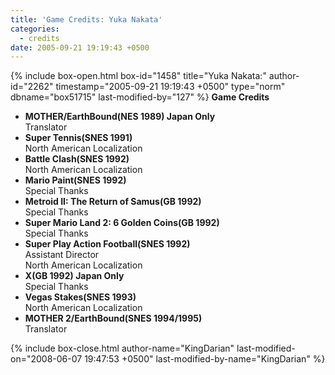 ```yaml
---
title: 'Game Credits: Yuka Nakata'
categories:
  - credits
date: 2005-09-21 19:19:43 +0500
---
```

{% include box-open.html box-id="1458" title="Yuka Nakata:" author-id="2262" timestamp="2005-09-21 19:19:43 +0500" type="norm" dbname="box51715" last-modified-by="127" %}
<b>Game Credits</b>
<UL>
<LI><b>MOTHER/EarthBound(NES 1989) Japan Only</b><BR />
Translator</LI>
<LI><b>Super Tennis(SNES 1991)</b><BR />
North American Localization</LI>
<LI><b>Battle Clash(SNES 1992)</b><BR />
North American Localization</LI>
<LI><b>Mario Paint(SNES 1992)</b><BR />
Special Thanks</LI>
<LI><b>Metroid II: The Return of Samus(GB 1992)</b><BR />
Special Thanks</LI>
<LI><b>Super Mario Land 2: 6 Golden Coins(GB 1992)</b><BR />
Special Thanks</LI>
<LI><b>Super Play Action Football(SNES 1992)</b><BR />
Assistant Director<BR />
North American Localization</LI>
<LI><b>X(GB 1992) Japan Only</b><BR />
Special Thanks</LI>
<LI><b>Vegas Stakes(SNES 1993)</b><BR />
North American Localization</LI>
<LI><b>MOTHER 2/EarthBound(SNES 1994/1995)</b><BR />
Translator</LI>
</UL>
{% include box-close.html author-name="KingDarian" last-modified-on="2008-06-07 19:47:53 +0500" last-modified-by-name="KingDarian" %}

